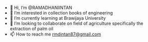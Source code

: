 - 👋 Hi, I’m @RAMADHANIINTAN
- 👀 I’m interested in collection books of engineering
- 🌱 I’m currently learning at Brawijaya University 
- 💞️ I’m looking to collaborate on field of agriculture specifically the extraction of palm oil  
- 📫 How to reach me rmdintan87@gmail.com 

<!---
RAMADHANIINTAN/RAMADHANIINTAN is a ✨ special ✨ repository because its `README.md` (this file) appears on your GitHub profile.
You can click the Preview link to take a look at your changes.
--->
